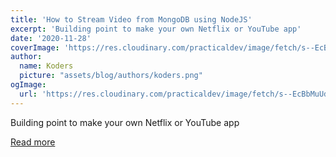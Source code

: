 ```yaml
---
title: 'How to Stream Video from MongoDB using NodeJS'
excerpt: 'Building point to make your own Netflix or YouTube app'
date: '2020-11-28'
coverImage: 'https://res.cloudinary.com/practicaldev/image/fetch/s--EcBbMuUd--/c_imagga_scale,f_auto,fl_progressive,h_420,q_auto,w_1000/https://dev-to-uploads.s3.amazonaws.com/i/3urjjdfobn2orndod39u.png'
author:
  name: Koders
  picture: "assets/blog/authors/koders.png"
ogImage:
  url: 'https://res.cloudinary.com/practicaldev/image/fetch/s--EcBbMuUd--/c_imagga_scale,f_auto,fl_progressive,h_420,q_auto,w_1000/https://dev-to-uploads.s3.amazonaws.com/i/3urjjdfobn2orndod39u.png'
---
```


Building point to make your own Netflix or YouTube app

[Read more](https://dev.to/abdisalan_js/how-to-stream-video-from-mongodb-using-nodejs-4ibi)
